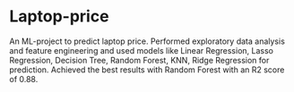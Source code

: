 # Laptop-price
An ML-project to predict laptop price. Performed exploratory data analysis and feature engineering and used models like Linear Regression, Lasso Regression, Decision Tree,
Random Forest, KNN, Ridge Regression for prediction. Achieved the best results with Random Forest with an R2 score of 0.88.
